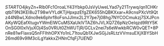 $START$O4jkyZn+Rlb0Fc1OroaLY43Ybkp0JsVyUweLYad7y21Trywq/qn1CHKrqtbT9N3KEI8u2T98wVYLdKTjHpxpzEfgZEK655hQBKXxar+A9cnsPXcVt9Qtz44NBwLXdno9ek6phrf8oFsnJJlmx2L2Y7pe7j08hg7NYCOCmukzj7SXJPcnAKyWQEafXtugvYWmElWCuMSXaUklVTAZ6hJVLXQ7Z6pNzOeIqzd9RtY5KOnSG0l0xlVjuXOj4Ss0VRUt0ZhWUTjR/GCLv2nei7s6eWwkbRCW0vQET+8PnRe81wFlaxsQ5nFFIhhOPXYo1nL71touQb1XJwSGjJsRLtzVVmsuEXjXBYSbH26md69v9lM3ciLgYakkxZHNnCfqFj7U$END$